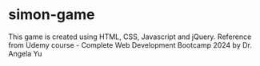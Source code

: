 # simon-game
This game is created using HTML, CSS, Javascript and jQuery.
Reference from Udemy course - Complete Web Development Bootcamp 2024 by Dr. Angela Yu
